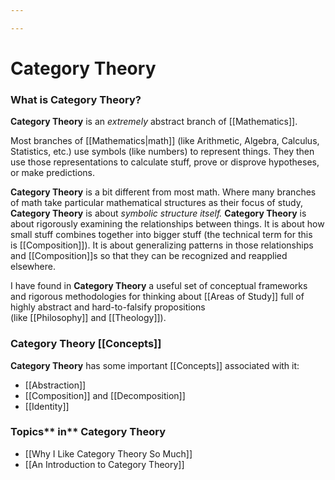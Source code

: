 ```yaml
---

---
```


# Category Theory

### **What is Category Theory?**

**Category Theory** is an *extremely* abstract branch
of [[Mathematics]].

Most branches of
[[Mathematics|math]] (like
Arithmetic, Algebra, Calculus, Statistics, etc.) use symbols (like
numbers) to represent things. They then use those representations to
calculate stuff, prove or disprove hypotheses, or make predictions.

**Category Theory** is a bit different from most math. Where many
branches of math take particular mathematical structures as their focus
of study, **Category Theory** is about *symbolic structure itself.*
**Category Theory** is about rigorously examining the relationships
between things. It is about how small stuff combines together into
bigger stuff (the technical term for this
is [[Composition]]).
It is about generalizing patterns in those relationships
and [[Composition]]s
so that they can be recognized and reapplied elsewhere. 

I have found in **Category Theory** a useful set of conceptual
frameworks and rigorous methodologies for thinking
about [[Areas of Study]] full
of highly abstract and hard-to-falsify propositions
(like [[Philosophy]] and [[Theology]]).

### Category Theory [[Concepts]]

**Category Theory** has some
important [[Concepts]] associated
with it:

-   [[Abstraction]]
-   [[Composition]] and [[Decomposition]]
-   [[Identity]]

### Topics** in** Category Theory

-   [[Why I Like Category Theory So Much]]
-   [[An Introduction to Category Theory]]
